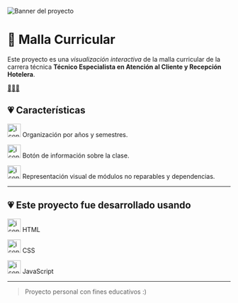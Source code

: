 ![Banner del proyecto](https://raw.githubusercontent.com/jk2yk97/xd/refs/heads/main/banner.png)
# 💟 Malla Curricular


Este proyecto es una *visualización interactiva* de la malla curricular de la carrera técnica **Técnico Especialista en Atención al Cliente y Recepción Hotelera**.

[💞💞💞](https://jk2yk97.github.io/xd/)

## 💗 Características

<img src="https://raw.githubusercontent.com/jk2yk97/xd/refs/heads/main/icono.png" width="30" height="30" alt="icono" /> Organización por años y semestres.

<img src="https://raw.githubusercontent.com/jk2yk97/xd/refs/heads/main/icono.png" width="30" height="30" alt="icono" /> Botón de información sobre la clase.

<img src="https://raw.githubusercontent.com/jk2yk97/xd/refs/heads/main/icono.png" width="30" height="30" alt="icono" /> Representación visual de módulos no reparables y dependencias.

---

## 💗 Este proyecto fue desarrollado usando

<img src="https://raw.githubusercontent.com/jk2yk97/xd/refs/heads/main/icono.png" width="30" height="30" alt="icono" /> HTML

<img src="https://raw.githubusercontent.com/jk2yk97/xd/refs/heads/main/icono.png" width="30" height="30" alt="icono" /> CSS

<img src="https://raw.githubusercontent.com/jk2yk97/xd/refs/heads/main/icono.png" width="30" height="30" alt="icono" /> JavaScript

---

> Proyecto personal con fines educativos :)
